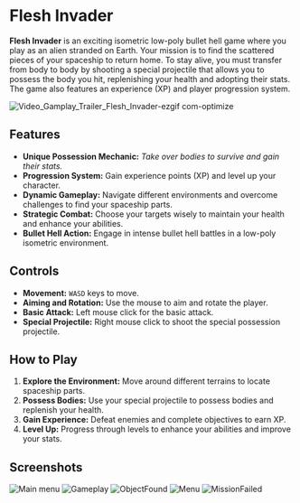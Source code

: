 # Flesh Invader

**Flesh Invader** is an exciting isometric low-poly bullet hell game where you play as an alien stranded on Earth. Your mission is to find the scattered pieces of your spaceship to return home. To stay alive, you must transfer from body to body by shooting a special projectile that allows you to possess the body you hit, replenishing your health and adopting their stats. The game also features an experience (XP) and player progression system.

![Video_Gamplay_Trailer_Flesh_Invader-ezgif com-optimize](https://github.com/user-attachments/assets/09c075ff-c9a0-4d6b-839e-b5321dea143b)

## Features

- **Unique Possession Mechanic:** _Take over bodies to survive and gain their stats._
- **Progression System:** Gain experience points (XP) and level up your character.
- **Dynamic Gameplay:** Navigate different environments and overcome challenges to find your spaceship parts.
- **Strategic Combat:** Choose your targets wisely to maintain your health and enhance your abilities.
- **Bullet Hell Action:** Engage in intense bullet hell battles in a low-poly isometric environment.

## Controls

- **Movement:** `WASD` keys to move.
- **Aiming and Rotation:** Use the mouse to aim and rotate the player.
- **Basic Attack:** Left mouse click for the basic attack.
- **Special Projectile:** Right mouse click to shoot the special possession projectile.

## How to Play

1. **Explore the Environment:** Move around different terrains to locate spaceship parts.
2. **Possess Bodies:** Use your special projectile to possess bodies and replenish your health.
3. **Gain Experience:** Defeat enemies and complete objectives to earn XP.
4. **Level Up:** Progress through levels to enhance your abilities and improve your stats.

## Screenshots

![Main menu](https://github.com/user-attachments/assets/bfcbbed2-4f8f-449d-817e-1976bc48abc1)
![Gameplay](https://github.com/user-attachments/assets/78c78f7f-d696-49a5-8461-c0ce61f059c2)
![ObjectFound](https://github.com/user-attachments/assets/678c927e-ff4f-4834-80c5-ff9646a0009d)
![Menu](https://github.com/user-attachments/assets/b3e32180-f451-4d54-80c3-2557341425ef)
![MissionFailed](https://github.com/user-attachments/assets/86ea18b6-d1eb-4539-a120-f973fc0a498e)


